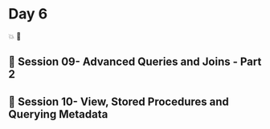 # Day 6
💥 🔹
## 💛 Session 09- Advanced Queries and Joins - Part 2

## 💛 Session 10- View, Stored Procedures and Querying Metadata